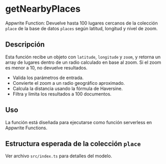 # getNearbyPlaces

Appwrite Function: Devuelve hasta 100 lugares cercanos de la colección `place` de la base de datos `places` según latitud, longitud y nivel de zoom.

## Descripción
Esta función recibe un objeto con `latitude`, `longitude` y `zoom`, y retorna un array de lugares dentro de un radio calculado en base al zoom. Si el zoom es menor a 10, no devuelve resultados.

- Valida los parámetros de entrada.
- Convierte el zoom a un radio geográfico aproximado.
- Calcula la distancia usando la fórmula de Haversine.
- Filtra y limita los resultados a 100 documentos.

## Uso
La función está diseñada para ejecutarse como función serverless en Appwrite Functions.

## Estructura esperada de la colección `place`
Ver archivo `src/index.ts` para detalles del modelo. 